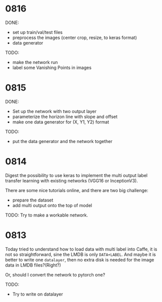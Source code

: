 # 0816

DONE:
* set up train/val/test files
* preprocess the images (center crop, resize, to keras format)
* data generator

TODO:
* make the network run
* label some Vanishing Points in images

# 0815

DONE:
* Set up the network with two output layer
* parameterize the horizon line with slope and offset
* make one data generator for (X, Y1, Y2) format

TODO:
* put the data generator and the network together


# 0814

Digest the possibility to use keras to implement the multi output label transfer learning with existing networks (VGG16 or InceptionV3).

There are some nice tutorials online, and there are two big challenge:
* prepare the dataset
* add multi output onto the top of model

TODO:
Try to make a workable network.


# 0813

Today tried to understand how to load data with multi label into Caffe, it is not so straightforward, sine the LMDB is only `DATA+LABEL`. And maybe it is better to write one `datalayer`, then no extra disk is needed for the image data in LMDB files?(Right?)

Or, should I convert the network to pytorch one?

TODO:

* Try to write on datalayer
